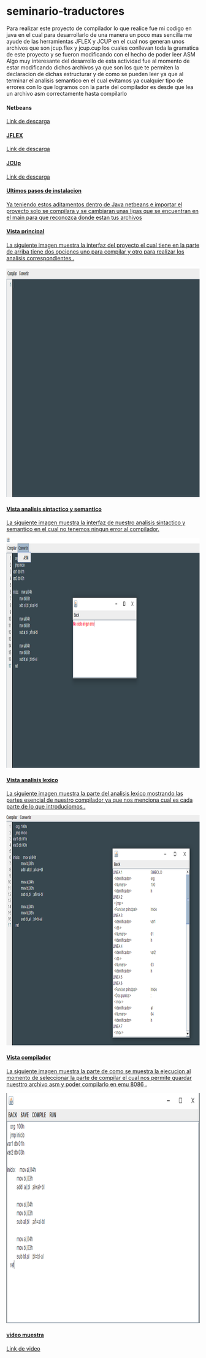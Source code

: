 # seminario-traductores
Para realizar este proyecto de compilador lo que realice fue mi codigo en java en el cual para desarrollarlo de una manera un poco mas sencilla me ayude de las herramientas JFLEX y JCUP en el cual nos generan unos archivos que son jcup.flex y jcup.cup los cuales conllevan toda la gramatica de este proyecto y se fueron modificando con el hecho de poder leer ASM 
<br>
Algo muy interesante del desarrollo de esta actividad fue al momento de estar modificando dichos archivos ya que son los que te permiten la declaracion de dichas estructurar y de como se pueden leer ya que al terminar el analisis semantico en el cual evitamos ya cualquier tipo de errores con lo que logramos con la parte del compilador es desde que lea un archivo asm correctamente hasta compilarlo 

<h4> Netbeans</h4>
<a href="https://netbeans.apache.org/download/index.html"><p>Link de descarga</p>

<h4> JFLEX</h4>
<a href="https://www.jflex.de/download.html"><p>Link de descarga</p>
 
<h4> JCUp</h4>
<a href="http://www.java2s.com/Code/Jar/j/Downloadjavacup11jar.htm"><p>Link de descarga</p>
 
 <h4> Ultimos pasos de instalacion</h4>
 
 <p> Ya teniendo estos aditamentos dentro de Java netbeans e importar el proyecto solo se compilara y se cambiaran unas ligas que se encuentran en el main para que reconozca donde estan tus archivos</p>
 

 
 <h4> Vista principal </h4>
 <p> La siguiente imagen muestra la interfaz del proyecto el cual tiene en la parte de arriba tiene dos opciones uno para compilar y otro para realizar los analisis correspondientes .</p>
<img class="imagenDerecha" src="/img/Captura.PNG"  width="720" height="600">
  <h4> Vista analisis sintactico y semantico </h4>
 <p> La siguiente imagen muestra la interfaz de nuestro analisis sintactico y semantico en el cual no tenemos ningun error al compilador.</p>
<img class="imagenDerecha" src="/img/analisissin.PNG "  width="720" height="600">
  <h4> Vista analisis lexico</h4>
 <p> La siguiente imagen muestra la parte del analisis lexico mostrando las partes esencial de nuestro compilador ya que nos menciona cual es cada parte de lo que introduciomos .</p>
<img class="imagenDerecha" src="/img/analisisle.PNG"  width="720" height="600">

  <h4> Vista compilador</h4>
 <p> La siguiente imagen muestra la parte de como se muestra la ejecucion al momento de seleccionar la parte de compilar el cual nos permite guardar nuesttro archivo asm y poder compilarlo en emu 8086 .</p>
<img class="imagenDerecha" src="/img/Captura2.PNG "  width="720" height="600">
 <h4>video muestra</h4>
 <a href="https://drive.google.com/drive/folders/1Nhc3Fk3L35svftah12h6VY34BygRVfVJ?usp=sharing"><p>Link de video</p>
 
